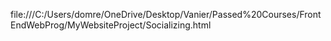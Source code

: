 file:///C:/Users/domre/OneDrive/Desktop/Vanier/Passed%20Courses/FrontEndWebProg/MyWebsiteProject/Socializing.html

